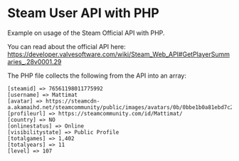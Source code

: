 # Steam User API with PHP
Example on usage of the Steam Official API with PHP. 

You can read about the official API here: https://developer.valvesoftware.com/wiki/Steam_Web_API#GetPlayerSummaries_.28v0001.29

The PHP file collects the following from the API into an array: 

    [steamid] => 76561198011775992
    [username] => Mattimat
    [avatar] => https://steamcdn-a.akamaihd.net/steamcommunity/public/images/avatars/0b/0bbe1b0a81ebd7c211af7c56f7f686bbdcd9839c_full.jpg
    [profileurl] => https://steamcommunity.com/id/Mattimat/
    [country] => NO
    [onlinestatus] => Online
    [visibilitystate] => Public Profile
    [totalgames] => 1,402
    [totalyears] => 11
    [level] => 107
